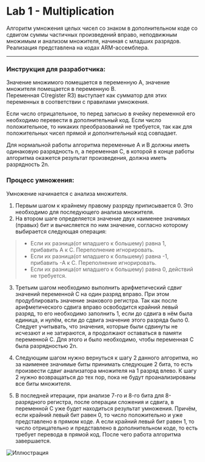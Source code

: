# Lab 1 - Multiplication
Алгоритм умножения целых чисел со знаком в дополнительном коде со сдвигом суммы частичных произведений вправо, неподвижным множимым и анализом множителя, начиная с младших разрядов. Реализация представлена на кодах ARM-ассемблера.  
___
### Инструкция для разработчика:
Значение множимого помещается в переменную A, значение множителя помещается в переменную B.  
Переменная С(register R3) выступает как сумматор для этих переменных в соответствии с правилами умножения.  

Если число отрицательное, то перед записью в ячейку переменной его необходимо перевести в дополнительный код. Если число положительное, то никаких преобразований не требуется, так как для положительных чисел прямой и дополнительный код совпадает.  

Для нормальной работы алгоритма переменные А и В должны иметь одинаковую разрядность n, а переменная C, в которой в конце работы алгоритма окажется результат произведения, должна иметь разрядность 2n.  

### Процесс умножения:  

Умножение начинается с анализа множителя. 
1. Первым шагом к крайнему правому разряду приписывается 0. Это необходимо для последующего анализа множителя.   
2. На втором шаге определяется значение двух наименее значимых (правых) бит и вычисляется по ним значение, согласно которому выбирается следующая операция:  
>- Если их разница(от младшего к большему) равна 1, прибавить A к С. Переполнение игнорировать. 
>- Если их разница(от младшего к большему) равна -1, прибавить -А к С. Переполнение игнорировать.
>- Если их разница(от младшего к большему) равна 0, действий не требуется.  

3. Третьим шагом необходимо выполнить арифметический сдвиг значений переменной С на один разряд вправо. При этом продублировать значение знакового регистра. Так как после арифметического сдвига вправо освободится крайний левый разряд, то его необходимо заполнить 1, если до сдвига в нём была единица, и нулём, если до сдвига значение этого разряда было 0. Следует учитывать, что значения, которые были сдвинуты не исчезают и не затираются, а продолжают оставаться в памяти переменной С. Для этого и было необходимо, чтобы переменная С была разрядностью 2n.

4. Следующим шагом нужно вернуться к шагу 2 данного алгоритма, но за наименее значимые биты принимать следующие 2 бита, то есть произвести сдвиг анализатора множителя на 1 разряд влево. К шагу 2 нужно возвращаться до тех пор, пока не будут проанализированы все биты множителя. 

5. В последней итерации, при анализе 7-го и 8-го бита для 8-разрядного регистра, после операции сложения и сдвига, в переменной С уже будет находиться результат умножения. Причём, если крайний левый бит равен 0, то число положительно и уже представлено в прямом коде. А если крайний левый бит равен 1, то число отрицательно и представлено в дополнительном коде, то есть требует перевода в прямой код. После чего работа алгоритма завершается.  

![Иллюстрация](https://github.com/E1Georg/Lab-1-Multiplication/raw/main/img/1.png)
